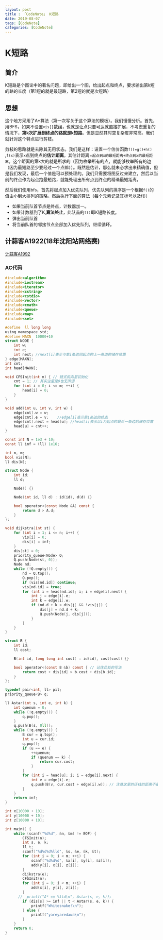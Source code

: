 ```yaml
---
layout: post
title : 「CodeNote」 K短路
date: 2019-08-07
tags: [CodeNote]
categories: [CodeNote]
---
```

# K短路

## 简介

K短路是个图论中的著名问题，即给出一个图，给出起点和终点，要求输出第k短的路的长度（第1短的就是最短路，第2短的就是次短路）

## 思想

这个地方采用了A*算法（第一次写关于这个算法的模板）。我们慢慢分析。首先，用BFS，如果不设置`vis[]`数组，也就是让点只要可达就直接扩展，不考虑重复的情况下，**第k次扩展到终点的路就是k短路**。但是显然其时空复杂度非常高。我们就针对这个特点进行剪枝。

剪枝的思路就是去除其无用状态。我们是这样：设置一个估价函数`f()=g()+h()` ,`f(x)`表示`x`点到终点的**估计距离**，其估计距离=`起点到x的最短距离+终点到x的最短距离`，这个距离的第k大的就是所求的（因为枚举所有的点，就能够枚举所有的边（因为最短路至少要经过一个点嘛））。既然是估计，那么就未必求出来精确值，但是我们发现，最后一个值是可以预处理的。我们只需要将图反过来建立，然后以当前的终点作为起点跑最短路，就能处理出所有点到终点的精确最短距离。

然后我们使用bfs，首先将起点加入优先队列，优先队列的排序是一个根据`f()`的值由小到大排列的策略。然后执行下面的算法（每个元素记录其标号以及f()）

- 如果当前队首节点是终点，计数器加一。
- 如果计数器到了K,**算法终止**，此队首的`f()`即K短路长度。
- 弹出当前队首
- 将当前队首的邻接节点全部加入优先队列，继续循环。

## 计蒜客A1922(18年沈阳站网络赛)

[计蒜客A1992](https://nanti.jisuanke.com/t/A1992)

### AC代码

```c
#include<algorithm>
#include<iostream>
#include<iterator>
#include<cstring>
#include<cstdio>
#include<vector>
#include<cmath>
#include<queue>
#include<map>
#include<set>

#define  ll long long
using namespace std;
#define MAXN  10000+10
struct NODE {
    int w;
    int e;
    int next; //next[i]表示与第i条边同起点的上一条边的储存位置
} edge[MAXN];
int cnt;
int head[MAXN];

void CFSInit(int m) { // 链式前向星初始化
    cnt = 1; // 其实这里是0也无所谓
    for (int i = 0; i <= m; ++i) {
        head[i] = 0;
    }
}

void add(int u, int v, int w) {
    edge[cnt].w = w;
    edge[cnt].e = v;    //edge[i]表示第i条边的终点
    edge[cnt].next = head[u]; //head[i]表示以i为起点的最后一条边的储存位置
    head[u] = cnt++;
}

const int N = 1e3 + 10;
const ll inf = (ll) 1e16;

int n, m;
bool vis[N];
ll dis[N];

struct Node {
    int id;
    ll d;

    Node() {}

    Node(int id, ll d) : id(id), d(d) {}

    bool operator<(const Node &A) const {
        return d > A.d;
    }
};

void dijkstra(int st) {
    for (int i = 1; i <= n; i++) {
        vis[i] = 0;
        dis[i] = inf;
    }
    dis[st] = 0;
    priority_queue<Node> Q;
    Q.push(Node(st, 0));
    Node nd;
    while (!Q.empty()) {
        nd = Q.top();
        Q.pop();
        if (vis[nd.id]) continue;
        vis[nd.id] = true;
        for (int i = head[nd.id]; i; i = edge[i].next) {
            int j = edge[i].e;
            int k = edge[i].w;
            if (nd.d + k < dis[j] && !vis[j]) {
                dis[j] = nd.d + k;
                Q.push(Node(j, dis[j]));
            }
        }
    }
}

struct B {
    int id;
    ll cost;

    B(int id, long long int cost) : id(id), cost(cost) {}

    bool operator<(const B &b) const { // 记住此处的写法
        return cost + dis[id] > b.cost + dis[b.id];
    }
};

typedef pair<int, ll> pil;
priority_queue<B> q;

ll Astar(int s, int e, int k) {
    int quenum = 0;
    while (!q.empty()) {
        q.pop();
    }
    q.push(B(s, 0ll));
    while (!q.empty()) {
        B cur = q.top();
        int u = cur.id;
        q.pop();
        if (u == e) {
            ++quenum;
            if (quenum == k) {
                return cur.cost;
            }
        }
        for (int i = head[u]; i; i = edge[i].next) {
            int v = edge[i].e;
            q.push(B(v, cur.cost + edge[i].w)); // 注意这里的压栈的距离不是总共的距离，是距离起点的距离，不过在优先队列中实际上还是按照F()排序的，此处要是直接写f()是错误的，因为等于有路被重复计算了，只能通过起点转移
        }
    }
    return inf;
}

int x[10000 + 10];
int y[10000 + 10];
int z[10000 + 10];

int main() {
    while (scanf("%d%d", &n, &m) != EOF) {
        CFSInit(n);
        int s, e, k;
        ll t;
        scanf("%d%d%d%lld", &s, &e, &k, &t);
        for (int i = 0; i < m; ++i) {
            scanf("%d%d%d", &x[i], &y[i], &z[i]);
            add(y[i], x[i], z[i]);
        }
        dijkstra(e);
        CFSInit(n);
        for (int i = 0; i < m; ++i) {
            add(x[i], y[i], z[i]);
        }
      //  printf("A* == %lld\n", Astar(s, e, k));
        if (dis[s] >= inf || t < Astar(s, e, k)) {
            printf("Whitesnake!\n");
        } else {
            printf("yareyaredawa\n");
        }
    }
    return 0;
}
```

